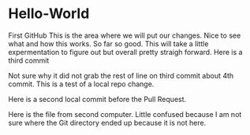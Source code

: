 # Hello-World
First GitHub
This is the area where we will put our changes.  Nice to see what and how this works.  So far so good.
This will take a little expermentation to figure out but overall pretty straigh forward.
Here is a third commit

Not sure why it did not grab the rest of line on third commit about 4th commit.
This is a test of a local repo change.

Here is a second local commit before the Pull Request.

Here is the file from second computer.  Little confused because I am not sure where the Git directory ended up because it is not here.

